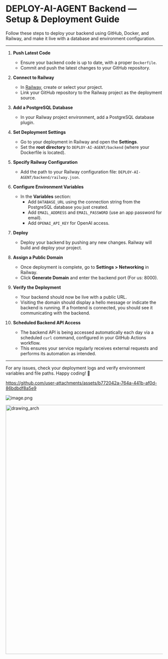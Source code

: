 # DEPLOY-AI-AGENT Backend — Setup & Deployment Guide

Follow these steps to deploy your backend using GitHub, Docker, and Railway, and make it live with a database and environment configuration.

---

1. **Push Latest Code**
   - Ensure your backend code is up to date, with a proper `Dockerfile`.
   - Commit and push the latest changes to your GitHub repository.

2. **Connect to Railway**
   - In [Railway](https://railway.app), create or select your project.
   - Link your GitHub repository to the Railway project as the deployment source.

3. **Add a PostgreSQL Database**
   - In your Railway project environment, add a PostgreSQL database plugin.

4. **Set Deployment Settings**
   - Go to your deployment in Railway and open the **Settings**.
   - Set the **root directory** to `DEPLOY-AI-AGENT/backend` (where your Dockerfile is located).

5. **Specify Railway Configuration**
   - Add the path to your Railway configuration file: `DEPLOY-AI-AGENT/backend/railway.json`.

6. **Configure Environment Variables**
   - In the **Variables** section:
     - Add `DATABASE_URL` using the connection string from the PostgreSQL database you just created.
     - Add `EMAIL_ADDRESS` and `EMAIL_PASSWORD` (use an app password for email).
     - Add `OPENAI_API_KEY` for OpenAI access.

7. **Deploy**
   - Deploy your backend by pushing any new changes. Railway will build and deploy your project.

8. **Assign a Public Domain**
   - Once deployment is complete, go to **Settings > Networking** in Railway.
   - Click **Generate Domain** and enter the backend port (For us: 8000).

9. **Verify the Deployment**
   - Your backend should now be live with a public URL.
   - Visiting the domain should display a hello message or indicate the backend is running. If a frontend is connected, you should see it communicating with the backend.
  
10. **Scheduled Backend API Access**
    - The backend API is being accessed automatically each day via a scheduled `curl` command, configured in your GitHub Actions workflow.  
    - This ensures your service regularly receives external requests and performs its automation as intended.

---

For any issues, check your deployment logs and verify environment variables and file paths. Happy coding! 🚀

https://github.com/user-attachments/assets/b772042a-764a-441b-af0d-86bdbdf8a5e9

![image.png](attachment:2045cf39-cdb6-4530-877c-7d2fa16810c8:image.png)

<img width="1082" height="798" alt="drawing_arch" src="https://github.com/user-attachments/assets/22c386d4-8133-495d-bff9-ceafe6dc396f" />
